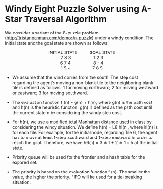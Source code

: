 # Windy Eight Puzzle Solver using A-Star Traversal Algorithm

We consider a variant of the 8-puzzle problem (http://tristanpenman.com/demos/n-puzzle) under a windy condition. The initial state and the goal state are shown as follows: 

<p align="center">
INITIAL STATE	  &emsp;  &emsp;               GOAL STATE <br />
2 8 3     &emsp;  &emsp; &emsp; &emsp;          1 2 3 <br />
6 7 4     &emsp;  &emsp; &emsp; &emsp;          8 - 4 <br />
1 5 -     &emsp;  &emsp; &emsp; &emsp;          7 6 5 <br />
</p>

- We assume that the wind comes from the south. The step cost regarding the agent’s moving a non-blank tile to the neighboring blank tile is defined as follows: 1 for moving northward; 2 for moving westward or eastward; 3 for moving southward.
- The evaluation function f (n) = g(n) + h(n), where g(n) is the path cost and h(n) is the heuristic function. g(n) is defined as the path cost until the current state n by considering the windy step cost.
- For h(n), we use a modified total Manhattan distance used in class by considering the windy situation. We define h(n) = L8	hi(n), where hi(n) is for each tile. For example, for the initial node, regarding Tile 6, the agent has to move at least 1-step southward and 1-step eastward in order to reach the goal. Therefore, we have h6(n) = 3 ∗ 1 + 2 ∗ 1 = 5 at the initial state.

- Priority queue will be used for the frontier and a hash table for the expored set. 

- The priority is based on the evaluation function f (n). The smaller the value, the higher the priority. FIFO will be used for a tie-breaking situation.
